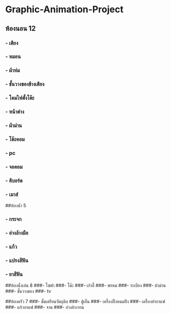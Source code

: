 # Graphic-Animation-Project
## ห้องนอน 12
### - เตียง
### - หมอน
### - ผ้าห่ม
### - ชั้นวางของข้างเตียง
### - โคมไฟตั้งโต๊ะ
### - หน้าต่าง
### - ผ้าม่าน
### - โต๊ะคอม
### - pc
### - จอคอม
### - คีบอร์ด
### - เมาส์

##ห้องน้ำ 5
### - กระจก
### - อ่างล้างมือ
### - แก้ว
### - แปรงสีฟัน
### - ยาสีฟัน 

##ห้องนั่งเล่น 8
###- โซฟา
###- โต๊ะ
###- เก้าอี้
###- พรหม
###- ระเบียง
###- ผ้าม่าน
###- ชั้นวางของ
###- tv

##ห้องครัว 7
###- ชั้นเตรียมวัตถุดิบ
###- ตู้เย็น
###- เครื่องปิ้งหนมปัง
###- เครื่องทำกาแฟ
###- แก้วกาแฟ
###- จาน
###- อ่างล้างจาน
